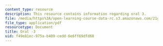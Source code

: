 ```yaml
---
content_type: resource
description: This resource contains information regarding oral 3.
file: /media/https%3A/open-learning-course-data-rc.s3.amazonaws.com/21g-103-chinese-iii-regular-fall-2003/f49e81ec975ab409cedd6e6ff69dfd68_MIT21G_103F03_oral_3.pdf
file_type: application/pdf
resourcetype: Document
title: Oral -3
uid: f49e81ec-975a-b409-cedd-6e6ff69dfd68
---
```

